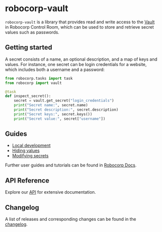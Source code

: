 # robocorp-vault

`robocorp-vault` is a library that provides read and write access to the [Vault](https://robocorp.com/docs/development-guide/variables-and-secrets/vault) in Robocorp Control Room, which can be used to store and retrieve secret values such as passwords.

## Getting started

A secret consists of a name, an optional description, and a map of keys and values. For instance, one secret can be login credentials for a website, which includes both a username and a password:

```python
from robocorp.tasks import task
from robocorp import vault

@task
def inspect_secret():
    secret = vault.get_secret("login_credentials")
    print("Secret name:", secret.name)
    print("Secret description:", secret.description)
    print("Secret keys:", secret.keys())
    print("Secret value:", secret["username"])
```

## Guides

- [Local development](https://github.com/robocorp/robocorp/blob/master/vault/docs/guides/00-local-development.md)
- [Hiding values](https://github.com/robocorp/robocorp/blob/master/vault/docs/guides/01-hiding-values.md)
- [Modifying secrets](https://github.com/robocorp/robocorp/blob/master/vault/docs/guides/02-modifying-secrets.md)

Further user guides and tutorials can be found in [Robocorp Docs](https://robocorp.com/docs).

## API Reference

Explore our [API](https://github.com/robocorp/robocorp/blob/master/vault/docs/api/README.md) for extensive documentation.

## Changelog

A list of releases and corresponding changes can be found in the [changelog](https://github.com/robocorp/robocorp/blob/master/vault/docs/CHANGELOG.md).

